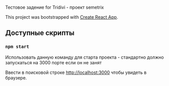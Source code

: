 Тестовое задение for Tridivi - проект semetrix

This project was bootstrapped with [Create React App](https://github.com/facebook/create-react-app).

## Доступные скрипты

### `npm start`

Использовать данную команду для старта проекта - стандартно должно запускаться на 3000 порте если он не занят

Ввести в поисковой строке [http://localhost:3000](http://localhost:3000) чтобы увидеть в браузере.
